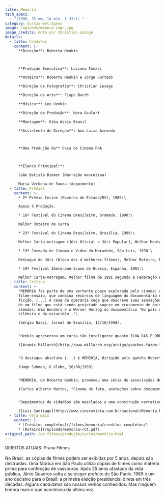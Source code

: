 ```yaml
---
title: Memória
tech_specs:
  - "(1990, 35 mm, 14 min, 1.33:1) "
category: Curtas-metragens
image: /uploads/memorp-imgr.jpg
image_credits: Foto por Christian Lesage
details:
  - title: Créditos
    content: |-
      **Direção**: Roberto Henkin

       

      **Produção Executiva**: Luciana Tomasi 

      **Roteiro**: Roberto Henkin e Jorge Furtado 

      **Direção de Fotografia**: Christian Lesage 

      **Direção de Arte**: Fiapo Barth 

      **Música**: Leo Henkin 

      **Direção de Produção**: Nora Goulart 

      **Montagem**: Giba Assis Brasil 

      **Assistente de Direção**: Ana Luiza Azevedo

       

      **Uma Produção da** Casa de Cinema PoA

       

      **Elenco Principal**: 

      João Batista Diemer (Narração masculina) 

      Maria Verbena de Souza (depoimento)
  - title: Prêmios
    content: >-
      * 2º Prêmio Iecine (Governo do Estado/RS), 1989:\

      Apoio à Produção.

      * 18º Festival do Cinema Brasileiro, Gramado, 1990:\

      Melhor Roteiro de Curta.

      * 23º Festival do Cinema Brasileiro, Brasília, 1990:\

      Melhor Curta-metragem (Júri Oficial e Júri Popular), Melhor Montagem.

      * 13ª Jornada de Cinema e Video do Maranhão, São Luis, 1990:\

      Destaque do Júri (bloco dos 4 melhores filmes), Melhor Roteiro, Melhor Montagem, Menção Honrosa do Júri do CNC, Menção Honrosa do Júri do OCIC.

      * 19º Festival Ibero-americano de Huesca, Espanha, 1991:\

      Melhor Curta-metragem, Melhor filme de 1991 segundo a Federação Aragonesa de Cineclubes.
  - title: Crítica
    content: >-
      "MEMÓRIA faz parte de uma vertente pouco explorada pelo cinema: a do
      filme-ensaio, que conbina recursos de linguagem do documentário e da
      ficção. (...) A cena da operária cega que descreve suas sensações diante
      de um filme que está sendo projetado sugere um cruzamento de dois mestres
      alemães: Wim Wenders e o Werner Herzog do documentário 'No país do
      silêncio e da escuridão'."\

      (Sérgio Bazzi, Jornal de Brasília, 12/10/1990).


      "Henkin apresentou um curta tão inteligente quanto ILHA DAS FLORES, (...) um filme-impacto, original e criativo em sua construção e que também tem grande força política. (...) Pode-se considerar MEMÓRIA, em sua forma, o primeiro filme que se exibe no Brasil como oposição a Collor e seu projeto político."\

      ([Aramis Millarch](http://www.millarch.org/artigo/gauchos-fazem-filmes-de-valor-levaram-premios-de-brasilia), Estado do Paraná, 21/10/1990)


      "O destaque absoluto (...) é MEMÓRIA, dirigido pelo gaúcho Roberto Henkin. (...) Feito pouco antes da posse de Fernando Collor de Mello na presidência, o documentário é focado numa cega que ama cinema e, paradoxalmente, trabalha numa fábrica que transforma filmes velhos em piaçavas. Paralelamente, ensaia uma reflexão sobre o símbolo da vassoura de Jânio Quadros com o discurso do caçador de marajás de Collor. Trata-se do mais contundente depoimento do cinema brasileiro em relação ao governo que tentou destruí-lo."\

      (Hugo Sukman, O Globo, 26/08/1999)


      "MEMÓRIA, de Roberto Henkin, promoveu uma série de associações de ideias para denunciar, ao mesmo tempo, a hipocrisia eleitoral e a incúria com a memória cinematográfica. (...) As vassouras construídas com películas de filmes e as vassouras de Jânio faziam o elo entre os dois setores, tendo ainda os cegos como personagens de ligação simbólica. Em toda a sua extensão, MEMÓRIA trnascendia o valor intrínseco de suas imagens para dar forma a um fluxo de pensamento incisivo e original.\

      (Carlos Alberto Mattos, "Cinema de fato, anotações sobre documentário", Ed. Jaguatirica, 2016)


      "Depoimentos de cidadãos são mesclados a uma construção narrativa incrível, que dá ao filme uma característica de meta-cinema, algo muito caro às produções da Casa de Cinema. (...) Com uma abordagem crítica e pontuada de amargura pela ignorância corrente, o curta de Henkin relembra que 'lembrar é preciso', caso contrário, não há vida, há um espetáculo de marionetes."\

      ([Luiz Santiago](http://www.cinerevista.com.br/nacional/Memoria.htm), Blog Cinerevista, 01/08/2017)
  - title: Veja mais
    content: |-
      * [Créditos completos](/filmes/memoria/creditos-completos/)
      * [R﻿oteiro](/uploads/memoria-rot.pdf)
original_path: /os-filmes/produção/curtas/memória.html
---
```

D﻿IREITOS ATUAIS: Prana Filmes\
\
No Brasil, as cópias de filmes podem ser exibidas por 5 anos, depois são destruídas. Uma fábrica em São Paulo utiliza cópias de filmes como matéria prima para confecção de vassouras. Após 25 anos afastado da vida pública, Jânio Quadros volta a se eleger prefeito de São Paulo. 1989 é um ano decisivo para o Brasil: a primeira eleição presidencial direta em três décadas. Alguns candidatos são nossos velhos conhecidos. Mas ninguém lembra mais o que aconteceu da última vez.